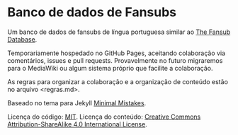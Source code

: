 # Banco de dados de Fansubs

Um banco de dados de fansubs de língua portuguesa similar ao [The Fansub Database](https://fansubdb.com).

Temporariamente hospedado no GitHub Pages, aceitando colaboração via comentários, issues e pull requests.
Provavelmente no futuro migraremos para o MediaWiki ou algum sistema próprio que facilite a colaboração.

As regras para organizar a colaboração e a organização de conteúdo estão no arquivo <regras.md>.

Baseado no tema para Jekyll [Minimal Mistakes](https://mmistakes.github.io/minimal-mistakes/).

Licença do código: [MIT](LICENSE.txt).
Licença do conteúdo: [Creative Commons Attribution-ShareAlike 4.0 International License](http://creativecommons.org/licenses/by-sa/4.0/).
